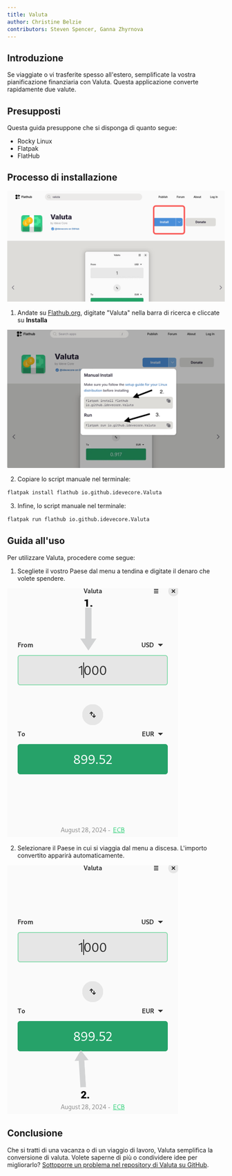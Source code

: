 ```yaml
---
title: Valuta
author: Christine Belzie
contributors: Steven Spencer, Ganna Zhyrnova
---
```


## Introduzione

Se viaggiate o vi trasferite spesso all'estero, semplificate la vostra pianificazione finanziaria con Valuta. Questa applicazione converte rapidamente due valute.

## Presupposti

Questa guida presuppone che si disponga di quanto segue:

- Rocky Linux
- Flatpak
- FlatHub

## Processo di installazione

![Screenshot of the Valuta page on Flathub with the blue install button highlighted in a red square](images/01_valuta.png)

1. Andate su [Flathub.org](https://flathub.org), digitate "Valuta" nella barra di ricerca e cliccate su **Installa**

 ![manual install script and run script](images/valuta-install.png)

2. Copiare lo script manuale nel terminale:

 ```bash
 flatpak install flathub io.github.idevecore.Valuta
 ```

3. Infine, lo script manuale nel terminale:

 ```bash
 flatpak run flathub io.github.idevecore.Valuta
 ```

## Guida all'uso

Per utilizzare Valuta, procedere come segue:

1. Scegliete il vostro Paese dal menu a tendina e digitate il denaro che volete spendere.

 ![Screenshot of Valuta app showing 1000 USD in the input field, with a grey arrow pointing down to a grey box showing 1000 USD](images/02_valuta.png)

2. Selezionare il Paese in cui si viaggia dal menu a discesa. L'importo convertito apparirà automaticamente.

![Screenshot showing a grey arrow pointing upward to a green box displaying the converted amount, 899.52 EUR](images/03_valuta.png)

## Conclusione

Che si tratti di una vacanza o di un viaggio di lavoro, Valuta semplifica la conversione di valuta. Volete saperne di più o condividere idee per migliorarlo? [Sottoporre un problema nel repository di Valuta su GitHub](https://github.com/ideveCore/valuta/issues).
